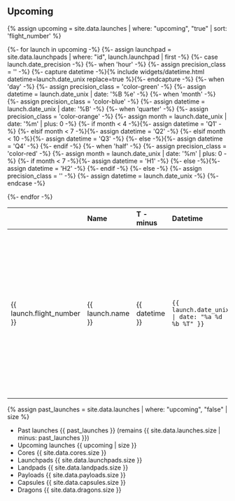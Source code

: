 ---
---

## Upcoming

{% assign upcoming = site.data.launches | where: "upcoming", "true" | sort: 'flight_number' %}
<table>
  <thead>
    <tr style="text-align:left;">
      <th></th>
      <th>Name</th>
      <th>T - minus</th>
      <th>Datetime</th>
      <th>From</th>
      <th>To</th>
      <th>Flight</th>
    </tr>
  </thead>
  <tbody>

{%- for launch in upcoming -%}
{%- assign launchpad = site.data.launchpads | where: "id", launch.launchpad | first -%}
{%- case launch.date_precision -%}
  {%- when 'hour' -%}
    {%- assign precision_class = '' -%}
    {%- capture datetime -%}{% include widgets/datetime.html datetime=launch.date_unix replace=true %}{%- endcapture -%}
  {%- when 'day' -%}
    {%- assign precision_class = 'color-green' -%}
    {%- assign datetime = launch.date_unix | date: '%B %e' -%}
  {%- when 'month' -%}
    {%- assign precision_class = 'color-blue' -%}
    {%- assign datetime = launch.date_unix | date: '%B' -%}
  {%- when 'quarter' -%}
    {%- assign precision_class = 'color-orange' -%}
    {%- assign month = launch.date_unix | date: '%m' | plus: 0 -%}
    {%- if month < 4  -%}{%- assign datetime = 'Q1' -%}
    {%- elsif month < 7 -%}{%- assign datetime = 'Q2' -%}
    {%- elsif month < 10 -%}{%- assign datetime = 'Q3' -%}
    {%- else -%}{%- assign datetime = 'Q4' -%}
    {%- endif -%}
  {%- when 'half' -%}
    {%- assign precision_class = 'color-red' -%}
    {%- assign month = launch.date_unix | date: '%m' | plus: 0 -%}
    {%- if month < 7  -%}{%- assign datetime = 'H1' -%}
    {%- else -%}{%- assign datetime = 'H2' -%}
    {%- endif -%}
  {%- else -%}
    {%- assign precision_class = '' -%}
    {%- assign datetime = launch.date_unix -%}
{%- endcase -%}
<tr class="{{ precision_class }}">
  <td>{{ launch.flight_number }}</td>
  <td>{{ launch.name }}</td>
  <td>{{ datetime }}</td>
  <td><code title="{{ launch.date_local | date: "%a %d %b %T" }}">{{ launch.date_unix | date: "%a %d %b %T" }}</code></td>
  <td title="{{ launchpad.launch_successes }}/{{ launchpad.launch_attempts }} launches">{{ launchpad.name }}</td>
  <td>{%- for core in launch.cores -%}
    {%- assign exp = "item.id == '" | append: core.landpad | append: "'" -%}
    {%- assign landpad = site.data.landpads | where_exp: "item", exp | first -%}
    <span title="{{ landpad.landing_successes }}/{{ landpad.landing_attempts }} landings">{{ landpad.name }}{%- unless forloop.last -%} {%- endunless -%}</span>
  {%- endfor -%}</td>
  <td style="text-align:center;">{%- for core in launch.cores -%}{{ core.flight }}{%- unless forloop.last -%}&nbsp;{%- endunless -%}{%- endfor -%}</td>
</tr>
{%- endfor -%}
  </tbody>
</table>

{% assign past_launches = site.data.launches | where: "upcoming", "false" | size %}
- Past launches {{ past_launches }} (remains {{ site.data.launches.size | minus: past_launches }})
- Upcoming launches {{ upcoming | size }}
- Cores {{ site.data.cores.size }}
- Launchpads {{ site.data.launchpads.size }}
- Landpads {{ site.data.landpads.size }}
- Payloads {{ site.data.payloads.size }}
- Capsules {{ site.data.capsules.size }}
- Dragons {{ site.data.dragons.size }}
